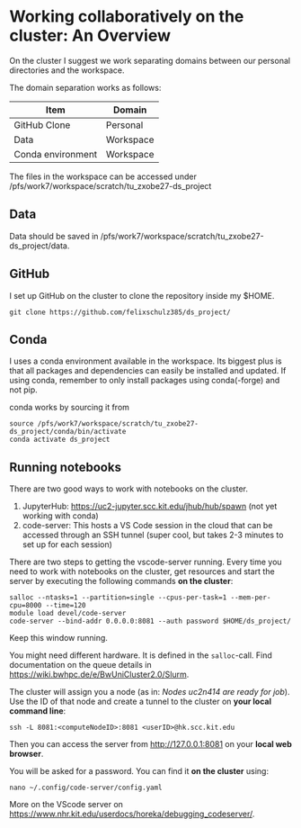# Working collaboratively on the cluster: An Overview

On the cluster I suggest we work separating domains between our personal directories and the workspace.

The domain separation works as follows:

| Item | Domain |
|---|---|
| GitHub Clone | Personal |
| Data | Workspace |
| Conda environment | Workspace |

The files in the workspace can be accessed under /pfs/work7/workspace/scratch/tu_zxobe27-ds_project

## Data

Data should be saved in /pfs/work7/workspace/scratch/tu_zxobe27-ds_project/data.

## GitHub

I set up GitHub on the cluster to clone the repository inside my $HOME.

```{.bash}
git clone https://github.com/felixschulz385/ds_project/
```
## Conda

I uses a conda environment available in the workspace. Its biggest plus is that all packages and dependencies can easily be installed and updated. If using conda, remember to only install packages using conda(-forge) and not pip.

conda works by sourcing it from 

```{.bash}
source /pfs/work7/workspace/scratch/tu_zxobe27-ds_project/conda/bin/activate
conda activate ds_project
```
## Running notebooks

There are two good ways to work with notebooks on the cluster.

1. JupyterHub: https://uc2-jupyter.scc.kit.edu/jhub/hub/spawn (not yet working with conda)
2. code-server: This hosts a VS Code session in the cloud that can be accessed through an SSH tunnel (super cool, but takes 2-3 minutes to set up for each session)

There are two steps to getting the vscode-server running. Every time you need to work with notebooks on the cluster, get resources and start the server by executing the following commands **on the cluster**:

```{.bash}
salloc --ntasks=1 --partition=single --cpus-per-task=1 --mem-per-cpu=8000 --time=120
module load devel/code-server
code-server --bind-addr 0.0.0.0:8081 --auth password $HOME/ds_project/
```

Keep this window running. 

You might need different hardware. It is defined in the `salloc`-call. Find documentation on the queue details in https://wiki.bwhpc.de/e/BwUniCluster2.0/Slurm.

The cluster will assign you a node (as in: *Nodes uc2n414 are ready for job*). Use the ID of that node and create a tunnel to the cluster on **your local command line**:

```{.bash}
ssh -L 8081:<computeNodeID>:8081 <userID>@hk.scc.kit.edu
```

Then you can access the server from http://127.0.0.1:8081 on your **local web browser**.

You will be asked for a password. You can find it **on the cluster** using:

```{.bash}
nano ~/.config/code-server/config.yaml
```
More on the VScode server on https://www.nhr.kit.edu/userdocs/horeka/debugging_codeserver/.


